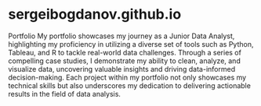 # sergeibogdanov.github.io
Portfolio
My portfolio showcases my journey as a Junior Data Analyst, highlighting my proficiency in utilizing a diverse set of tools such as Python, Tableau, and R to tackle real-world data challenges. Through a series of compelling case studies, I demonstrate my ability to clean, analyze, and visualize data, uncovering valuable insights and driving data-informed decision-making. Each project within my portfolio not only showcases my technical skills but also underscores my dedication to delivering actionable results in the field of data analysis.
